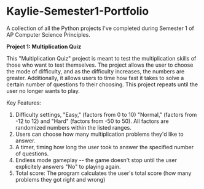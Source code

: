 # Kaylie-Semester1-Portfolio
A collection of all the Python projects I've completed during Semester 1 of AP Computer Science Principles. 

**Project 1: Multiplication Quiz**

This "Multiplication Quiz" project is meant to test the multiplication skills of those who want to test themselves. The project allows the user to choose the mode of difficulty, and as the difficulty increases, the numbers are greater. Additionally, it allows users to time how fast it takes to solve a certain number of questions fo their choosing.  This project repeats until the user no longer wants to play. 

Key Features:
1. Difficulty settings, "Easy," (factors from 0 to 10) "Normal," (factors from -12 to 12) and "Hard" (factors from -50 to 50). All factors are randomized numbers within the listed ranges. 
2. Users can choose how many multiplication problems they'd like to answer.
3. A timer, timing how long the user took to answer the specified number of questions.
4. Endless mode gameplay -- the game doesn't stop until the user explicitely answers "No" to playing again.
5. Total score: The program calculates the user's total score (how many problems they got right and wrong)
